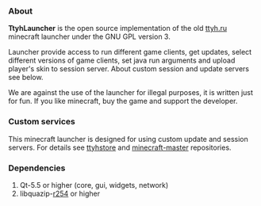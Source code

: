 ### About

**TtyhLauncher** is the open source implementation of the old [ttyh.ru](https://ttyh.ru) minecraft launcher under the GNU GPL version 3.

Launcher provide access to run different game clients, get updates, select different versions of game clients, set java run arguments and upload player's skin to session server. About custom session and update servers see below.

We are against the use of the launcher for illegal purposes, it is written just for fun. If you like minecraft, buy the game and support the developer.


### Custom services

This minecraft launcher is designed for using custom update and session servers. For details see [ttyhstore](https://github.com/betrok/ttyhstore) and [minecraft-master](https://github.com/GeorgeFilipkin/minecraft-master) repositories.


### Dependencies

1. Qt-5.5 or higher (core, gui, widgets, network)
2. libquazip-[r254](http://sourceforge.net/p/quazip/code/254/) or higher

